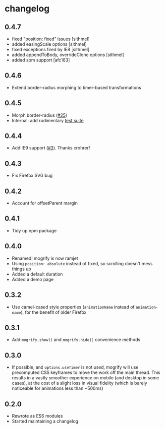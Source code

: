 # changelog

## 0.4.7

* fixed "position: fixed" issues [sithmel]
* added easingScale options [sithmel]
* fixed exceptions fired by IE8 [sithmel]
* added appendToBody, overrideClone options [sithmel]
* added spm support [afc163]

## 0.4.6

* Extend border-radius morphing to timer-based transformations

## 0.4.5

* Morph border-radius ([#25](https://github.com/Rich-Harris/ramjet/issues/25))
* Internal: add rudimentary [test suite](http://www.rich-harris.co.uk/ramjet/test.html)

## 0.4.4

* Add IE9 support ([#3](https://github.com/Rich-Harris/ramjet/issues/3)). Thanks crohrer!

## 0.4.3

* Fix Firefox SVG bug

## 0.4.2

* Account for offsetParent margin

## 0.4.1

* Tidy up npm package

## 0.4.0

* Renamed! mogrify is now ramjet
* Using `position: absolute` instead of fixed, so scrolling doesn't mess things up
* Added a default duration
* Added a demo page

## 0.3.2

* Use camel-cased style properties (`animationName` instead of `animation-name`), for the benefit of older Firefox

## 0.3.1

* Add `mogrify.show()` and `mogrify.hide()` convenience methods

## 0.3.0

* If possible, and `options.useTimer` is not used, mogrify will use precomputed CSS keyframes to move the work off the main thread. This results in a vastly smoother experience on mobile (and desktop in some cases), at the cost of a slight loss in visual fidelity (which is barely noticeable for animations less than ~500ms)

## 0.2.0

* Rewrote as ES6 modules
* Started maintaining a changelog
